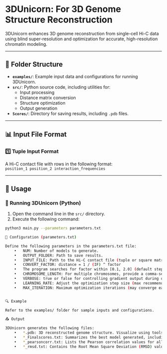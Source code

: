 # 3DUnicorn: For 3D Genome Structure Reconstruction
3DUnicorn enhances 3D genome reconstruction from single-cell Hi-C data using blind super-resolution and optimization for accurate, high-resolution chromatin modeling.

---

## 📂 Folder Structure  

- **`examples/`**: Example input data and configurations for running 3DUnicorn.  
- **`src/`**: Python source code, including utilities for:  
  - Input processing  
  - Distance matrix conversion  
  - Structure optimization  
  - Output generation  
- **`Scores/`**: Directory for saving results, including `.pdb` files.  

---

## 📊 Input File Format  

### 1️⃣ **Tuple Input Format**  
A Hi-C contact file with rows in the following format:  
`position_1 position_2 interaction_frequencies`  

---

## 🚀 Usage  

### 🐍 **Running 3DUnicorn (Python)**  

1. Open the command line in the `src/` directory.  
2. Execute the following command:  

```bash
python3 main.py --parameters parameters.txt

🔧 Configuration (parameters.txt)

Define the following parameters in the parameters.txt file:
	•	NUM: Number of models to generate.
	•	OUTPUT_FOLDER: Path to save results.
	•	INPUT_FILE: Path to the Hi-C contact file (tuple or square matrix format).
	•	CONVERT_FACTOR: distance = 1 / (IF) ^ factor		
	•	The program searches for factor within [0.1, 2.0] (default step size: 0.1) if not specified.
	•	CHROMOSOME_LENGTH: For multiple chromosomes, provide a comma-separated list of bead counts per chromosome (align with input 		data). Omit for single chromosomes.
	•	VERBOSE: true or false for controlling gradient output during optimization.
	•	LEARNING_RATE: Adjust the optimization step size (max recommended: 1).
	•	MAX_ITERATION: Maximum optimization iterations (may converge earlier).


🔍 Example

Refer to the examples/ folder for sample inputs and configurations.

📤 Output

3DUnicorn generates the following files:
	•	*.pdb: 3D reconstructed genome structure. Visualize using tools like PyMOL, Chimera, or GenomeFlow.
	•	*_Finalscores.txt: Summarizes the best model generated, including Spearman correlation, Pearson correlation, and other 			key metrics.
	•	*_pearsoncorr.txt: Lists the Pearson correlation values for all generated models.
	•	*_rmsd.txt: Contains the Root Mean Square Deviation (RMSD) values for all generated models.

